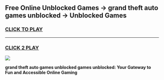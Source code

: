 
## Free Online Unblocked Games → grand theft auto games unblocked → Unblocked Games
<h3>
<a href="https://premium.freeplayer.one?title=grand_theft_auto_games_unblocked&ref=21F">CLICK TO PLAY</a></h3>
<hr>

<h3>
<a href="https://premium.freeplayer.one?title=grand_theft_auto_games_unblocked&ref=21F">CLICK 2 PLAY</a>
  
</h3>

<a href="https://premium.freeplayer.one?title=grand_theft_auto_games_unblocked&ref=21F/"><img src="https://clearcache.store/games.png"></a>


**grand theft auto games unblocked games unblocked: Your Gateway to Fun and Accessible Online Gaming**
